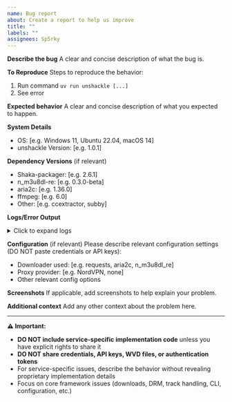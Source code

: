 ```yaml
---
name: Bug report
about: Create a report to help us improve
title: ""
labels: ""
assignees: Sp5rky
---
```


**Describe the bug**
A clear and concise description of what the bug is.

**To Reproduce**
Steps to reproduce the behavior:

1. Run command `uv run unshackle [...]`
2. See error

**Expected behavior**
A clear and concise description of what you expected to happen.

**System Details**

- OS: [e.g. Windows 11, Ubuntu 22.04, macOS 14]
- unshackle Version: [e.g. 1.0.1]

**Dependency Versions** (if relevant)

- Shaka-packager: [e.g. 2.6.1]
- n_m3u8dl-re: [e.g. 0.3.0-beta]
- aria2c: [e.g. 1.36.0]
- ffmpeg: [e.g. 6.0]
- Other: [e.g. ccextractor, subby]

**Logs/Error Output**

<details>
<summary>Click to expand logs</summary>

```
Paste relevant error messages or stack traces here
```

</details>

**Configuration** (if relevant)
Please describe relevant configuration settings (DO NOT paste credentials or API keys):

- Downloader used: [e.g. requests, aria2c, n_m3u8dl_re]
- Proxy provider: [e.g. NordVPN, none]
- Other relevant config options

**Screenshots**
If applicable, add screenshots to help explain your problem.

**Additional context**
Add any other context about the problem here.

---

**⚠️ Important:**

- **DO NOT include service-specific implementation code** unless you have explicit rights to share it
- **DO NOT share credentials, API keys, WVD files, or authentication tokens**
- For service-specific issues, describe the behavior without revealing proprietary implementation details
- Focus on core framework issues (downloads, DRM, track handling, CLI, configuration, etc.)
